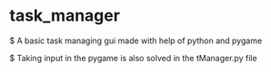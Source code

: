 # task_manager

$ A basic task managing gui made with help of python and pygame


$ Taking input in the pygame is also solved in the tManager.py file
